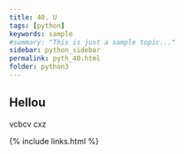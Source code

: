 ```yaml
---
title: 40. U
tags: [python]
keywords: sample
#summary: "This is just a sample topic..."
sidebar: python_sidebar
permalink: pyth_40.html
folder: python3
---
```


## Hellou 
vcbcv 
cxz

{% include links.html %}
